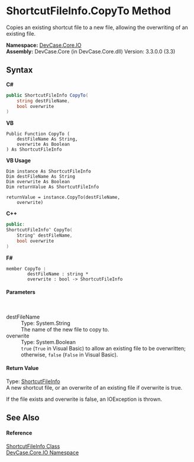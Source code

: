 # ShortcutFileInfo.CopyTo Method 
 

Copies an existing shortcut file to a new file, allowing the overwriting of an existing file.

**Namespace:**&nbsp;<a href="N_DevCase_Core_IO">DevCase.Core.IO</a><br />**Assembly:**&nbsp;DevCase.Core (in DevCase.Core.dll) Version: 3.3.0.0 (3.3)

## Syntax

**C#**<br />
``` C#
public ShortcutFileInfo CopyTo(
	string destFileName,
	bool overwrite
)
```

**VB**<br />
``` VB
Public Function CopyTo ( 
	destFileName As String,
	overwrite As Boolean
) As ShortcutFileInfo
```

**VB Usage**<br />
``` VB Usage
Dim instance As ShortcutFileInfo
Dim destFileName As String
Dim overwrite As Boolean
Dim returnValue As ShortcutFileInfo

returnValue = instance.CopyTo(destFileName, 
	overwrite)
```

**C++**<br />
``` C++
public:
ShortcutFileInfo^ CopyTo(
	String^ destFileName, 
	bool overwrite
)
```

**F#**<br />
``` F#
member CopyTo : 
        destFileName : string * 
        overwrite : bool -> ShortcutFileInfo 

```


#### Parameters
&nbsp;<dl><dt>destFileName</dt><dd>Type: System.String<br />The name of the new file to copy to.</dd><dt>overwrite</dt><dd>Type: System.Boolean<br />`true` (`True` in Visual Basic) to allow an existing file to be overwritten; otherwise, `false` (`False` in Visual Basic).</dd></dl>

#### Return Value
Type: <a href="T_DevCase_Core_IO_ShortcutFileInfo">ShortcutFileInfo</a><br />A new shortcut file, or an overwrite of an existing file if overwrite is true. 

 If the file exists and overwrite is false, an IOException is thrown.

## See Also


#### Reference
<a href="T_DevCase_Core_IO_ShortcutFileInfo">ShortcutFileInfo Class</a><br /><a href="N_DevCase_Core_IO">DevCase.Core.IO Namespace</a><br />